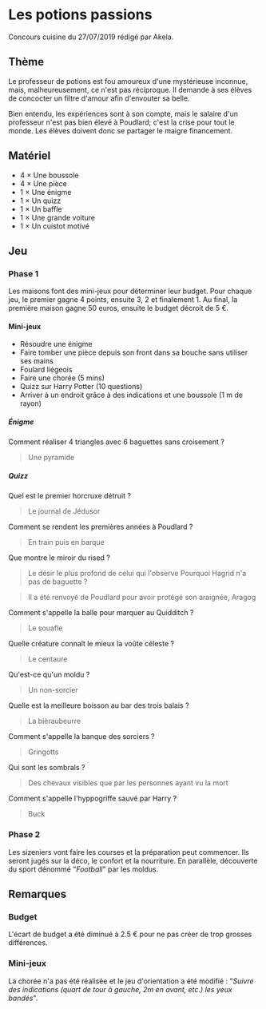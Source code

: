 # Les potions passions

Concours cuisine du 27/07/2019 rédigé par Akela.

## Thème

Le professeur de potions est fou amoureux d'une mystérieuse inconnue, mais, malheureusement, ce n'est pas réciproque. Il demande à ses élèves de concocter un filtre d'amour afin d'envouter sa belle.

Bien entendu, les expériences sont à son compte, mais le salaire d'un professeur n'est pas bien élevé à Poudlard; c'est la crise pour tout le monde. Les élèves doivent donc se partager le maigre financement.

## Matériel

* 4 × Une boussole
* 4 × Une pièce
* 1 × Une énigme
* 1 × Un quizz
* 1 × Un baffle
* 1 × Une grande voiture
* 1 × Un cuistot motivé

## Jeu

### Phase 1

Les maisons font des mini-jeux pour déterminer leur budget. Pour chaque jeu, le premier gagne 4 points, ensuite 3, 2 et finalement 1. Au final, la première maison gagne 50 euros, ensuite le budget décroit de 5 €.

#### Mini-jeux

* Résoudre une énigme
* Faire tomber une pièce depuis son front dans sa bouche sans utiliser ses mains
* Foulard liégeois
* Faire une chorée (5 mins)
* Quizz sur Harry Potter (10 questions)
* Arriver à un endroit grâce à des indications et une boussole (1 m de rayon)

##### Énigme

Comment réaliser 4 triangles avec 6 baguettes sans croisement ?

> Une pyramide

##### Quizz

Quel est le premier horcruxe détruit ?

> Le journal de Jédusor

Comment se rendent les premières années à Poudlard ?

> En train puis en barque

Que montre le miroir du rised ?

> Le désir le plus profond de celui qui l'observe
Pourquoi Hagrid n'a pas de baguette ?

> Il a été renvoyé de Poudlard pour avoir protégé son araignée, Aragog

Comment s'appelle la balle pour marquer au Quidditch ?

> Le souafle

Quelle créature connaît le mieux la voûte céleste ?

> Le centaure

Qu'est-ce qu'un moldu ?

> Un non-sorcier

Quelle est la meilleure boisson au bar des trois balais ?

> La bièraubeurre

Comment s'appelle la banque des sorciers ?

> Gringotts

Qui sont les sombrals ?

> Des chevaux visibles que par les personnes ayant vu la mort

Comment s'appelle l'hyppogriffe sauvé par Harry ?

> Buck

### Phase 2

Les sizeniers vont faire les courses et la préparation peut commencer. Ils seront jugés sur la déco, le confort et la nourriture. En parallèle, découverte du sport dénommé "*Football*" par les moldus.

## Remarques

### Budget

L'écart de budget a été diminué à 2.5 € pour ne pas créer de trop grosses différences.

### Mini-jeux

La chorée n'a pas été réalisée et le jeu d'orientation a été modifié : "*Suivre des indications (quart de tour à gauche, 2m en avant, etc.) les yeux bandés*".
